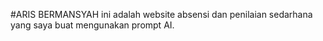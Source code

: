 #ARIS BERMANSYAH
ini adalah website absensi dan penilaian sedarhana yang saya buat mengunakan prompt AI.

